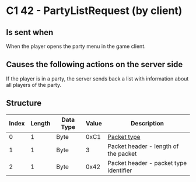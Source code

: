 # C1 42 - PartyListRequest (by client)

## Is sent when

When the player opens the party menu in the game client.

## Causes the following actions on the server side

If the player is in a party, the server sends back a list with information about all players of the party.

## Structure

| Index | Length | Data Type | Value | Description |
|-------|--------|-----------|-------|-------------|
| 0 | 1 |   Byte   | 0xC1  | [Packet type](PacketTypes.md) |
| 1 | 1 |    Byte   |   3   | Packet header - length of the packet |
| 2 | 1 |    Byte   | 0x42  | Packet header - packet type identifier |